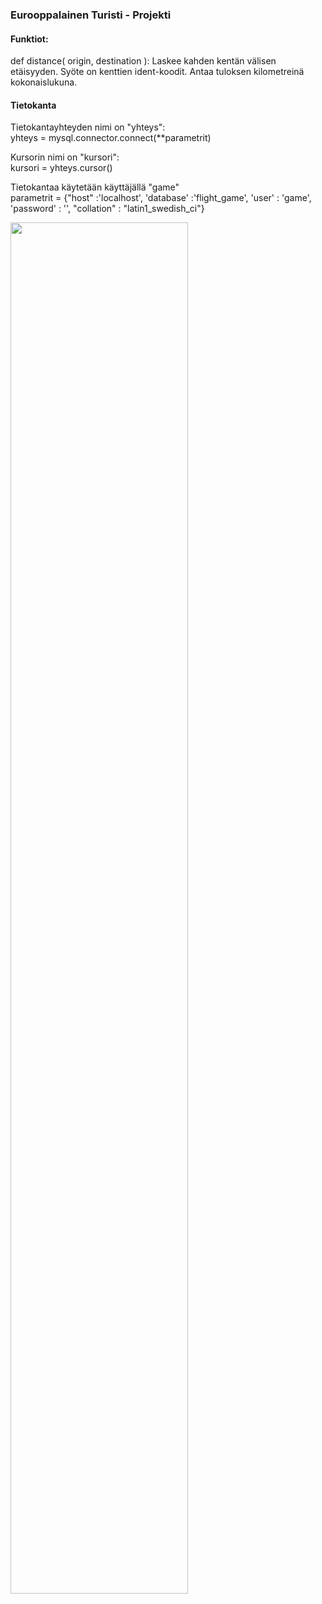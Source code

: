 ### Eurooppalainen Turisti - Projekti

#### Funktiot:

def distance( origin, destination ):
Laskee kahden kentän välisen etäisyyden. Syöte on kenttien ident-koodit. Antaa tuloksen kilometreinä kokonaislukuna.





#### Tietokanta
Tietokantayhteyden nimi on "yhteys": <br>
yhteys = mysql.connector.connect(**parametrit) 

Kursorin nimi on "kursori": <br>
kursori = yhteys.cursor()

Tietokantaa käytetään käyttäjällä "game" <br>
parametrit = 
{"host" :'localhost', 
'database' :'flight_game', 
'user' : 'game',
'password' : '', 
"collation" : "latin1_swedish_ci"}


<img src="https://github.com/user-attachments/assets/8e5a8ea8-b712-43ff-a5bd-ad7815cd692a" width="75%" height="75%">

